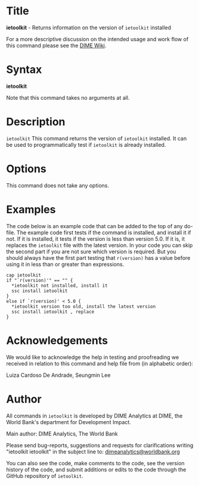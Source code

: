# Title

__ietoolkit__ - Returns information on the version of `ietoolkit` installed

For a more descriptive discussion on the intended usage and work flow of this command please see the [DIME Wiki](https://dimewiki.worldbank.org/Ietoolkit).

# Syntax

__ietoolkit__

Note that this command takes no arguments at all.

# Description

`ietoolkit` This command returns the version of `ietoolkit` installed. It can be used  to programmatically test if `ietoolkit` is already installed.

# Options

This command does not take any options.

# Examples

The code below is an example code that can be added to the top of any do-file.  The example code first tests if the command is installed, and install it if not. If it is installed, it tests if the version is less than version 5.0. If it is, it replaces the `ietoolkit` file with the latest version. In your code you can skip the second part if you are not sure which version is required. But you should always have the first part testing that `r(version)` has a value before using it in less than or greater than expressions.

```
cap ietoolkit
if "`r(version)'" == "" {
  *ietoolkit not installed, install it
  ssc install ietoolkit
}
else if `r(version)' < 5.0 {
  *ietoolkit version too old, install the latest version
  ssc install ietoolkit , replace
}
```

# Acknowledgements

We would like to acknowledge the help in testing and proofreading we received in relation to this command and help file from (in alphabetic order):

  Luiza Cardoso De Andrade, Seungmin Lee

# Author

All commands in `ietoolkit` is developed by DIME Analytics at DIME, the World Bank's department for Development Impact.

Main author: DIME Analytics, The World Bank

Please send bug-reports, suggestions and requests for clarifications writing "ietoolkit ietoolkit" in the subject line to: dimeanalytics@worldbank.org

You can also see the code, make comments to the code, see the version history of the code, and submit additions or edits to the code through the GitHub repository of `ietoolkit`.
